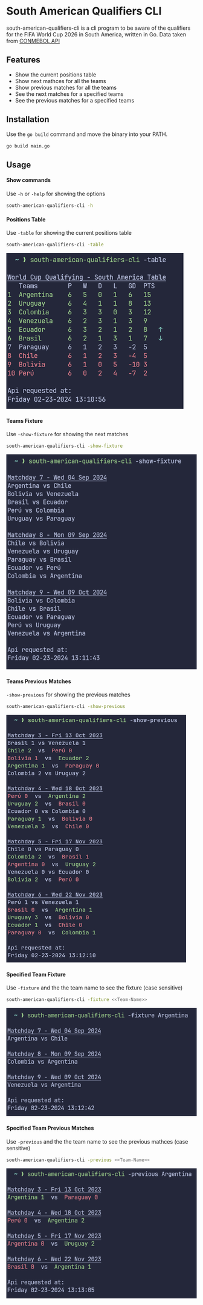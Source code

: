 # South American Qualifiers CLI

south-american-qualifiers-cli is a cli program to be aware of the qualifiers for the FIFA World Cup 2026 in South America, written in Go.
Data taken from [CONMEBOL API](https://github.com/fcoagz/conmebol)

## Features

* Show the current positions table
* Show next mathces for all the teams 
* Show previous matches for all the teams
* See the next matches for a specified teams
* See the previous matches for a specified teams

## Installation

Use the `go build` command and move the binary into your PATH.

```bash
go build main.go
```

## Usage

#### Show commands
Use `-h` or `-help` for showing the options

```bash
south-american-qualifiers-cli -h
```

#### Positions Table
Use `-table` for showing the current positions table

```bash
south-american-qualifiers-cli -table
```

![alt text](media/table.png)

#### Teams Fixture
Use `-show-fixture` for showing the next matches

```bash
south-american-qualifiers-cli -show-fixture
```

![alt text](media/show-fixture.png)

#### Teams Previous Matches
`-show-previous` for showing the previous matches

```bash
south-american-qualifiers-cli -show-previous
```

![alt text](media/show-previous.png)

#### Specified Team Fixture
Use `-fixture` and the the team name to see the fixture (case sensitive)

```bash
south-american-qualifiers-cli -fixture <<Team-Name>>
```

![alt text](media/fixture.png)

#### Specified Team Previous Matches
Use `-previous` and the the team name to see the previous mathces (case sensitive)

```bash
south-american-qualifiers-cli -previous <<Team-Name>>
```

![alt text](media/previous.png)

